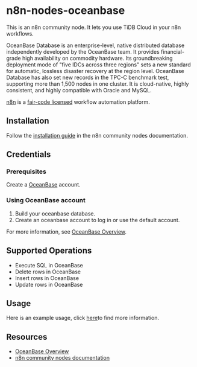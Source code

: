 # n8n-nodes-oceanbase

This is an n8n community node. It lets you use TiDB Cloud in your n8n workflows.

OceanBase Database is an enterprise-level, native distributed database independently developed by the OceanBase team. It provides financial-grade high availability on commodity hardware. Its groundbreaking deployment mode of "five IDCs across three regions" sets a new standard for automatic, lossless disaster recovery at the region level. OceanBase Database has also set new records in the TPC-C benchmark test, supporting more than 1,500 nodes in one cluster. It is cloud-native, highly consistent, and highly compatible with Oracle and MySQL.

[n8n](https://n8n.io/) is a [fair-code licensed](https://docs.n8n.io/reference/license/) workflow automation platform.

## Installation

Follow the [installation guide](https://docs.n8n.io/integrations/community-nodes/installation/) in the n8n community nodes documentation.

## Credentials

### Prerequisites

Create a [OceanBase](https://en.oceanbase.com/docs) account.

### Using OceanBase account

1. Build your oceanbase database.
2. Create an oceanbase account to log in or use the default account.

For more information,	see [OceanBase Overview](https://en.oceanbase.com/docs/common-oceanbase-database-10000000001970957).

## Supported Operations

- Execute SQL in OceanBase
- Delete rows in OceanBase
- Insert rows in OceanBase
- Update rows in OceanBase

## Usage

Here is an example usage, click [here](https://en.oceanbase.com/)to find more information.

## Resources

* [OceanBase Overview](https://en.oceanbase.com/docs/common-oceanbase-database-10000000001970957)
* [n8n community nodes documentation](https://docs.n8n.io/integrations/community-nodes/)
